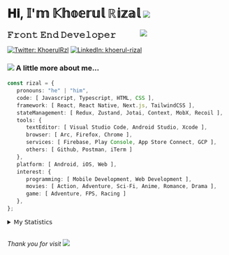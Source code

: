 <h1> 𝐇𝐢, 𝕀'𝕞 𝕂𝕙𝕠𝕖𝕣𝕦𝕝 ℝ𝕚𝕫𝕒𝕝 <img src="https://media.giphy.com/media/mGcNjsfWAjY5AEZNw6/giphy.gif" width="50"></h1>
<img align='right' src="https://media.giphy.com/media/v1.Y2lkPTc5MGI3NjExOWI2ajR2NGJubzBsZHFuaHMwajRrcDNsNXJwOG8yb3F0NjhkNXF4OSZlcD12MV9pbnRlcm5hbF9naWZfYnlfaWQmY3Q9cw/fkZukR450RQ1qnGaq9/giphy.gif" width="200">
<strong style="font-size:20px;">𝙵𝚛𝚘𝚗𝚝 𝙴𝚗𝚍 𝙳𝚎𝚟𝚎𝚕𝚘𝚙𝚎𝚛</strong>
</p></em>

[![Twitter: KhoerulRzl](https://img.shields.io/twitter/follow/KhoerulRzl?style=social)](https://twitter.com/KhoerulRzl)
[![LinkedIn: khoerul-rizal](https://img.shields.io/badge/khoerul--rizal-blue?style=flat-square&logo=Linkedin&logoColor=white&link=https://www.linkedin.com/in/khoerul-rizal/)](https://www.linkedin.com/in/khoerul-rizal/)

### <img src="https://media.giphy.com/media/VgCDAzcKvsR6OM0uWg/giphy.gif" width="50"> A little more about me...

```typescript
const rizal = {
   pronouns: "he" | "him",
   code: [ Javascript, Typescript, HTML, CSS ],
   framework: [ React, React Native, Next.js, TailwindCSS ],
   stateManagement: [ Redux, Zustand, Jotai, Context, MobX, Recoil ],
   tools: {
      textEditor: [ Visual Studio Code, Android Studio, Xcode ],
      browser: [ Arc, Firefox, Chrome ],
      services: [ Firebase, Play Console, App Store Connect, GCP ],
      others: [ Github, Postman, iTerm ]
   },
   platform: [ Android, iOS, Web ],
   interest: {
      programming: [ Mobile Development, Web Development ],
      movies: [ Action, Adventure, Sci-Fi, Anime, Romance, Drama ],
      game: [ Adventure, FPS, Racing ]
   },
};
```

<details>
  <summary>𝖬𝗒 𝖲𝗍𝖺𝗍𝗂𝗌𝗍𝗂𝖼𝗌</summary><br/>
   
<!--START_SECTION:waka-->
![Code Time](http://img.shields.io/badge/Code%20Time-911%20hrs%2055%20mins-blue)

![Profile Views](http://img.shields.io/badge/Profile%20Views-20-blue)

**🐱 My GitHub Data** 

> 📦 168.4 kB Used in GitHub's Storage 
 > 
> 🏆 1,249 Contributions in the Year 2024
 > 
> 💼 Opted to Hire
 > 
> 📜 32 Public Repositories 
 > 
> 🔑 8 Private Repositories 
 > 
**I'm an Early 🐤** 

```text
🌞 Morning                12674 commits       █████████░░░░░░░░░░░░░░░░   34.94 % 
🌆 Daytime                15992 commits       ███████████░░░░░░░░░░░░░░   44.09 % 
🌃 Evening                7461 commits        █████░░░░░░░░░░░░░░░░░░░░   20.57 % 
🌙 Night                  148 commits         ░░░░░░░░░░░░░░░░░░░░░░░░░   00.41 % 
```
📅 **I'm Most Productive on Tuesday** 

```text
Monday                   7145 commits        █████░░░░░░░░░░░░░░░░░░░░   19.70 % 
Tuesday                  8181 commits        ██████░░░░░░░░░░░░░░░░░░░   22.55 % 
Wednesday                5989 commits        ████░░░░░░░░░░░░░░░░░░░░░   16.51 % 
Thursday                 6911 commits        █████░░░░░░░░░░░░░░░░░░░░   19.05 % 
Friday                   5343 commits        ████░░░░░░░░░░░░░░░░░░░░░   14.73 % 
Saturday                 1176 commits        █░░░░░░░░░░░░░░░░░░░░░░░░   03.24 % 
Sunday                   1530 commits        █░░░░░░░░░░░░░░░░░░░░░░░░   04.22 % 
```


📊 **This Week I Spent My Time On** 

```text
🕑︎ Time Zone: Asia/Jakarta

💬 Programming Languages: 
TypeScript               24 hrs 57 mins      ██████████░░░░░░░░░░░░░░░   40.94 % 
Other                    13 hrs 42 mins      ██████░░░░░░░░░░░░░░░░░░░   22.50 % 
JavaScript               8 hrs 24 mins       ███░░░░░░░░░░░░░░░░░░░░░░   13.80 % 
PHP                      7 hrs 34 mins       ███░░░░░░░░░░░░░░░░░░░░░░   12.44 % 
Figma Design             3 hrs 9 mins        █░░░░░░░░░░░░░░░░░░░░░░░░   05.18 % 

🔥 Editors: 
VS Code                  44 hrs 25 mins      ██████████████████░░░░░░░   72.88 % 
Slack                    10 hrs 12 mins      ████░░░░░░░░░░░░░░░░░░░░░   16.75 % 
Figma                    3 hrs 9 mins        █░░░░░░░░░░░░░░░░░░░░░░░░   05.18 % 
Terminal                 2 hrs 32 mins       █░░░░░░░░░░░░░░░░░░░░░░░░   04.18 % 
Postman                  20 mins             ░░░░░░░░░░░░░░░░░░░░░░░░░   00.55 % 

💻 Operating System: 
Mac                      60 hrs 57 mins      █████████████████████████   100.00 % 
```

**I Mostly Code in JavaScript** 

```text
JavaScript               41 repos            ████████████████░░░░░░░░░   65.08 % 
TypeScript               13 repos            █████░░░░░░░░░░░░░░░░░░░░   20.63 % 
PHP                      2 repos             █░░░░░░░░░░░░░░░░░░░░░░░░   03.17 % 
Kotlin                   1 repo              ░░░░░░░░░░░░░░░░░░░░░░░░░   01.59 % 
Jupyter Notebook         1 repo              ░░░░░░░░░░░░░░░░░░░░░░░░░   01.59 % 
```



**Timeline**

![Lines of Code chart](https://raw.githubusercontent.com/khoerulrizal/khoerulrizal/main/assets/bar_graph.png)


 Last Updated on 27/08/2024 00:45:46 UTC
<!--END_SECTION:waka-->
</details>
<br/>

<em>Thank you for visit</em> <img src="https://media.giphy.com/media/v1.Y2lkPTc5MGI3NjExcHdvNm1qZWtjaGw0ZjdwM3Z3NnY2dHlueTVuODBta2FiY20wM2YybSZlcD12MV9pbnRlcm5hbF9naWZfYnlfaWQmY3Q9cw/tV25tpdKqdFa9x81k2/giphy.gif" width="40">
